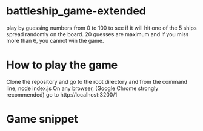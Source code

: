 # battleship_game-extended
 play by guessing numbers from 0 to 100 to see if it will hit one of the 5 ships spread randomly on the board. 20 guesses are maximum and if you miss more than 6, you cannot win the game.
 
 # How to play the game
 Clone the repository and go to the root directory and from the command line, 
 node index.js
 On any browser, (Google Chrome strongly recommended) go to http://localhost:3200/1
 
 
 # Game snippet
 
